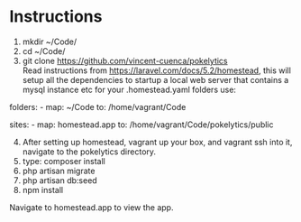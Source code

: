# Instructions
1. mkdir ~/Code/  
2. cd ~/Code/  
3. git clone https://github.com/vincent-cuenca/pokelytics  
Read instructions from https://laravel.com/docs/5.2/homestead, this will setup all the dependencies to startup a local web server that contains a mysql instance etc
for your .homestead.yaml folders use:

folders:
    - map: ~/Code
      to: /home/vagrant/Code

sites:
    - map: homestead.app
      to: /home/vagrant/Code/pokelytics/public

4. After setting up homestead, vagrant up your box, and vagrant ssh into it, navigate to the pokelytics directory.
5. type: composer install
6. php artisan migrate
7. php artisan db:seed
8. npm install

Navigate to homestead.app to view the app.
